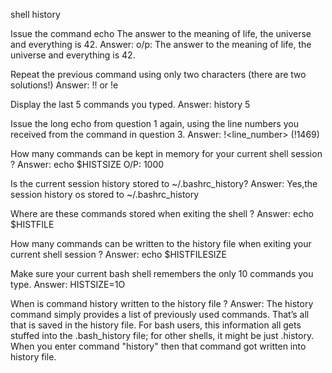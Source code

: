 shell history 

Issue the command echo The answer to the meaning of life, the universe and everything is 42. 
Answer: o/p: The answer to the meaning of life, the universe and everything is 42.

Repeat the previous command using only two characters (there are two solutions!) 
Answer: !! or !e

Display the last 5 commands you typed. 
Answer: history 5

Issue the long echo from question 1 again, using the line numbers you received from the command in question 3. 
Answer: !<line_number> (!1469)

How many commands can be kept in memory for your current shell session ? 
Answer: echo $HISTSIZE O/P: 1000

Is the current session history stored to ~/.bashrc_history? 
Answer: Yes,the session history os stored to ~/.bashrc_history

Where are these commands stored when exiting the shell ? 
Answer: echo $HISTFILE

How many commands can be written to the history file when exiting your current shell session ? 
Answer: echo $HISTFILESIZE

Make sure your current bash shell remembers the only 10 commands you type. 
Answer: HISTSIZE=1O

When is command history written to the history file ? 
Answer: The history command simply provides a list of previously used commands. That’s all that is saved in the history file. For bash users, this information all gets stuffed into the .bash_history file; for other shells, it might be just .history. When you enter command "history" then that command got written into history file.
